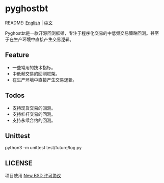 # pyghostbt

README: [English](https://github.com/strengthening/pyghostbt/blob/master/README.md) | [中文](https://github.com/strengthening/pyghostbt/blob/master/README-zh.md)

Pyghostbt是一款开源回测框架，专注于程序化交易的中低频交易策略回测。甚至于在生产环境中直接产生交易逻辑。

## Feature

- 一些常用的技术指标。
- 中低频交易的回测框架。
- 在生产环境中直接产生交易逻辑。

## Todos

- 支持现货交易的回测。
- 支持杠杆交易的回测。
- 支持永续合约的回测。

## Unittest
python3 -m unittest test/future/log.py

## LICENSE

项目使用 [New BSD 许可协议](./LICENSE)
